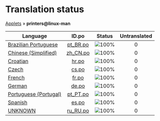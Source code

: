 # Translation status
[Applets](../../README.md) &#187; **printers@linux-man**

Language | ID.po | Status | Untranslated
---------|:--:|:------:|:-----------:
[Brazilian Portuguese](../../language-status/pt_BR.md) | [pt_BR.po](po/pt_BR.po) | ![100%](http://progressed.io/bar/100) | 0
[Chinese (Simplified)](../../language-status/zh_CN.md) | [zh_CN.po](po/zh_CN.po) | ![100%](http://progressed.io/bar/100) | 0
[Croatian](../../language-status/hr.md) | [hr.po](po/hr.po) | ![100%](http://progressed.io/bar/100) | 0
[Czech](../../language-status/cs.md) | [cs.po](po/cs.po) | ![100%](http://progressed.io/bar/100) | 0
[French](../../language-status/fr.md) | [fr.po](po/fr.po) | ![100%](http://progressed.io/bar/100) | 0
[German](../../language-status/de.md) | [de.po](po/de.po) | ![100%](http://progressed.io/bar/100) | 0
[Portuguese (Portugal)](../../language-status/pt_PT.md) | [pt_PT.po](po/pt_PT.po) | ![100%](http://progressed.io/bar/100) | 0
[Spanish](../../language-status/es.md) | [es.po](po/es.po) | ![100%](http://progressed.io/bar/100) | 0
[UNKNOWN](../../language-status/ru_RU.md) | [ru_RU.po](po/ru_RU.po) | ![100%](http://progressed.io/bar/100) | 0
